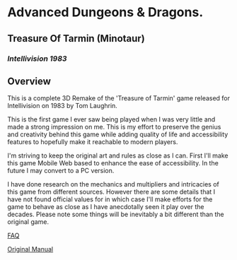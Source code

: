 # Advanced Dungeons & Dragons.
## Treasure Of Tarmin (Minotaur)
### _Intellivision 1983_

## Overview

This is a complete 3D Remake of the 'Treasure of Tarmin' game released for Intellivision 
on 1983 by Tom Laughrin.

This is the first game I ever saw being played when I was very little and made a strong 
impression on me.  This is my effort to preserve the genius and creativity behind this
game while adding quality of life and accessibility features to hopefully make it reachable
to modern players.

I'm striving to keep the original art and rules as close as I can.  First I'll make this
game Mobile Web based to enhance the ease of accessibility. In the future I may convert to
a PC version.

I have done research on the mechanics and multipliers and intricacies of this game from
different sources.  However there are some details that I have not found official values 
for in which case I'll make efforts for the game to behave as close as I have anecdotally
seen it play over the decades.   Please note some things will be inevitably a bit different
than the original game.

[FAQ](docs/FAQ.txt)

[Original Manual](https://archive.org/details/Advanced_Dungeons_and_Dragons_Treasure_of_Tarmin_1982_Mattel/page/n3/mode/2up_)